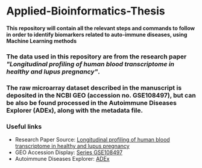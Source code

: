 # Applied-Bioinformatics-Thesis

#### **This repository will contain all the relevant steps and commands to follow in order to identify biomarkers related to auto-immune diseases, using Machine Learning methods**


### The data used in this repository are from the research paper *"Longitudinal profiling of human blood transcriptome in healthy and lupus pregnancy"*.

### The raw microarray dataset described in the manuscript is deposited in the NCBI GEO (accession no. GSE108497), but can be also be found processed in the Autoimmune Diseases Explorer (ADEx), along with the metadata file.

### Useful links

- Research Paper Source: [Longitudinal profiling of human blood transcriptome in healthy and lupus pregnancy](https://doi.org/10.1084/jem.20190185)
- GEO Accession Display: [Series GSE108497](https://www.ncbi.nlm.nih.gov/geo/query/acc.cgi?acc=GSE108497)
- Autoimmune Diseases Explorer: [ADEx](https://adex.genyo.es/)
    
